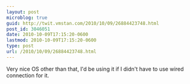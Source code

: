 ```yaml
---
layout: post
microblog: true
guid: http://twit.vmstan.com/2010/10/09/26884423748.html
post_id: 3046051
date: 2010-10-09T17:15:20-0600
lastmod: 2010-10-09T17:15:20-0600
type: post
url: /2010/10/09/26884423748.html
---
```

Very nice OS other than that, I'd be using it if I didn't have to use wired connection for it.
